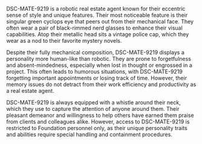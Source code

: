 DSC-MATE-9219 is a robotic real estate agent known for their eccentric sense of style and unique features. Their most noticeable feature is their singular green cyclops eye that peers out from their mechanical face. They often wear a pair of black-rimmed nerd glasses to enhance their visual capabilities. Atop their metallic head sits a vintage police cap, which they wear as a nod to their favorite mystery novels.

Despite their fully mechanical composition, DSC-MATE-9219 displays a personality more human-like than robotic. They are prone to forgetfulness and absent-mindedness, especially when lost in thought or engrossed in a project. This often leads to humorous situations, with DSC-MATE-9219 forgetting important appointments or losing track of time. However, their memory issues do not detract from their work efficiency and productivity as a real estate agent.

DSC-MATE-9219 is always equipped with a whistle around their neck, which they use to capture the attention of anyone around them. Their pleasant demeanor and willingness to help others have earned them praise from clients and colleagues alike. However, access to DSC-MATE-9219 is restricted to Foundation personnel only, as their unique personality traits and abilities require special handling and containment procedures.